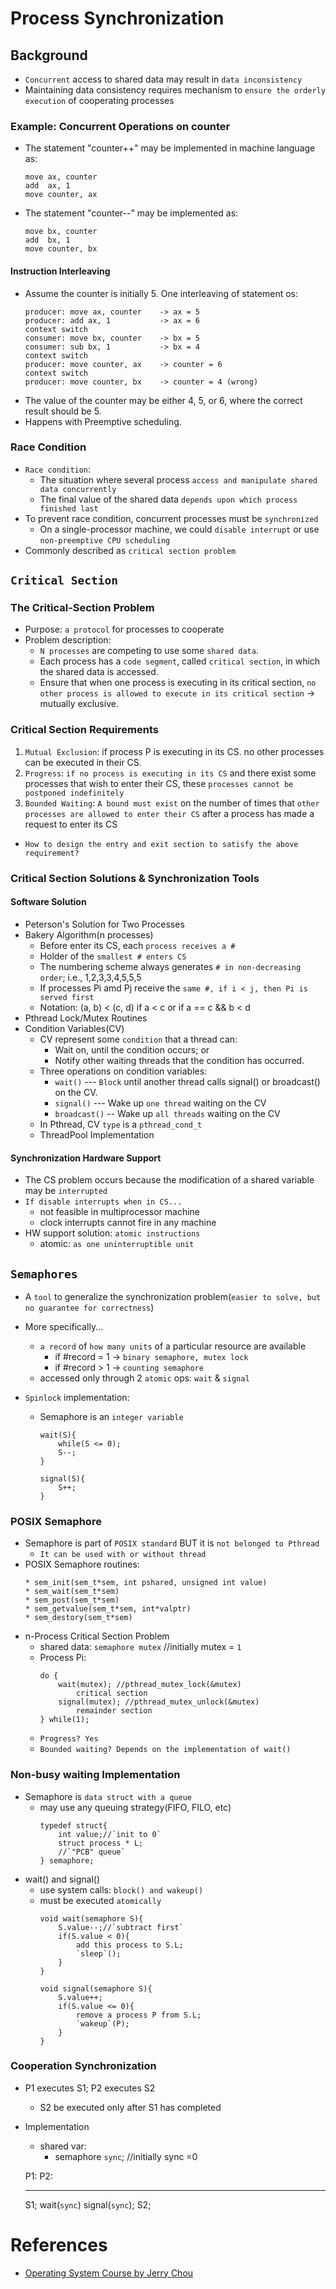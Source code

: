# Process Synchronization

## Background
* `Concurrent` access to shared data may result in `data inconsistency`
* Maintaining data consistency requires mechanism to `ensure the orderly execution` of cooperating processes

### Example: Concurrent Operations on counter 
* The statement "counter++" may be implemented in machine language as:
	```
	move ax, counter
	add  ax, 1
	move counter, ax
	```
* The statement "counter--" may be implemented  as:
	```
	move bx, counter
	add  bx, 1
	move counter, bx
	```

#### Instruction Interleaving
* Assume the counter is initially 5. One interleaving of statement os:
	```
	producer: move ax, counter    -> ax = 5
	producer: add ax, 1           -> ax = 6
	context switch
	consumer: move bx, counter    -> bx = 5
	consumer: sub bx, 1           -> bx = 4
	context switch
	producer: move counter, ax    -> counter = 6
	context switch
	producer: move counter, bx    -> counter = 4 (wrong)
	```
* The value of the counter may be either 4, 5, or 6, where the correct result should be 5.
* Happens with Preemptive scheduling.

### Race Condition
* `Race condition`: 
	* The situation where several process `access and manipulate shared data concurrently`
	* The final value of the shared data `depends upon which process finished last`
* To prevent race condition, concurrent processes must be `synchronized`
	* On a single-processor machine, we could `disable interrupt` or use `non-preemptive CPU scheduling`
* Commonly described as `critical section problem`

## `Critical Section`

### The Critical-Section Problem
* Purpose: `a protocol` for processes to cooperate
* Problem description:
    * `N processes` are competing to use some `shared data`.
    * Each process has a `code segment`, called `critical section`, in which the shared data is accessed.
    * Ensure that when one process is executing in its critical section, `no other process is allowed to execute in its critical section` -> mutually exclusive.

### Critical Section Requirements
1. `Mutual Exclusion`: if process P is executing in its CS. no other processes can be executed in their CS.
2. `Progress`: `if no process is executing in its CS` and there exist some processes that wish to enter their CS, these `processes cannot be postponed indefinitely`
3. `Bounded Waiting`: `A bound must exist` on the number of times that `other processes are allowed to enter their CS` after a process has made a request to enter its CS

* `How to design the entry and exit section to satisfy the above requirement?`

### Critical Section Solutions & Synchronization Tools

#### Software Solution
* Peterson's Solution for Two Processes
* Bakery Algorithm(n processes)
    * Before enter its CS, each `process receives a #`
    * Holder of the `smallest # enters CS`
    * The numbering scheme always generates `# in non-decreasing order`; i.e., 1,2,3,3,4,5,5,5
    * If processes Pi amd Pj receive the `same #, if i < j, then Pi is served first`
    * Notation: (a, b) < (c, d) if a < c or if a == c && b < d
* Pthread Lock/Mutex Routines
* Condition Variables(CV)
	* CV represent some `condition` that a thread can:
		* Wait on, until the condition occurs; or
		* Notify other waiting threads that the condition has occurred.
	* Three operations on condition variables:
		* `wait()` --- `Block` until another thread calls signal() or broadcast() on the CV.
		* `signal()` --- Wake up `one thread` waiting on the CV
		* `broadcast()` -- Wake up `all threads` waiting on the CV
	* In Pthread, CV `type` is a `pthread_cond_t`
    * ThreadPool Implementation

#### Synchronization Hardware Support
* The CS problem occurs because the modification of a shared variable may be `interrupted`
* `If disable interrupts when in CS...`
	* not feasible in multiprocessor machine
	* clock interrupts cannot fire in any machine
* HW support solution: `atomic instructions`
	* atomic: `as one uninterruptible unit`
	
## `Semaphores`
* A `tool` to generalize the synchronization problem(`easier to solve, but no guarantee for correctness`)
* More specifically...
	* `a record` of `how many units` of a particular resource are available
		* if #record = 1 -> `binary semaphore, mutex lock`
		* if #record > 1 -> `counting semaphore`
	* accessed only through 2 `atomic` ops: `wait` & `signal`

* `Spinlock` implementation:
	* Semaphore is an `integer variable`
		```
		wait(S){
			while(S <= 0);
			S--;
		}
		```
		```
		signal(S){
			S++;
		}
		```
### POSIX Semaphore
* Semaphore is part of `POSIX standard` BUT it is `not belonged to Pthread`
	* `It can be used with or without thread`
* POSIX Semaphore routines:
	```
	* sem_init(sem_t*sem, int pshared, unsigned int value)
	* sem_wait(sem_t*sem)
	* sem_post(sem_t*sem)
	* sem_getvalue(sem_t*sem, int*valptr)
	* sem_destory(sem_t*sem)
	```
* n-Process Critical Section Problem
	* shared data: 
		`semaphore mutex` //initially mutex = `1`
	* Process Pi:
		```
		do {
			wait(mutex); //pthread_mutex_lock(&mutex)
				critical section
			signal(mutex); //pthread_mutex_unlock(&mutex)
				remainder section
		} while(1);
		```
	* `Progress? Yes`
	* `Bounded waiting? Depends on the implementation of wait()`

### Non-busy waiting Implementation
* Semaphore is `data struct with a queue`
	* may use any queuing strategy(FIFO, FILO, etc)
		```
		typedef struct{
			int value;//`init to 0`
			struct process * L;
			//`"PCB" queue`
		} semaphore;
		```
* wait() and signal()
	* use system calls: `block() and wakeup()`
	* must be executed `atomically`
		```
		void wait(semaphore S){
			S.value--;//`subtract first`
			if(S.value < 0){
				add this process to S.L;
				`sleep`();
			}
		}
		```
		```
		void signal(semaphore S){
			S.value++;
			if(S.value <= 0){
				remove a process P from S.L;
				`wakeup`(P);
			}
		}
		```

### Cooperation Synchronization
* P1 executes S1; P2 executes S2
	* S2 be executed only after S1 has completed
* Implementation
	* shared var:
		* semaphore `sync`; //initially sync =0

	P1:				    P2:
	--			        --
	S1;			        wait(`sync`)
	signal(`sync`);     S2;


# References
* [Operating System Course by Jerry Chou](https://www.youtube.com/watch?v=CNO_I8jhX3I&list=PLS0SUwlYe8czigQPzgJTH2rJtwm0LXvDX&index=52)